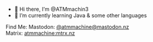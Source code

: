 - 👋 Hi there, I’m @ATMmachin3
- 🌱 I’m currently learning Java & some other languages

Find Me:
Mastodon: [@atmmachine@mastodon.nz](https://mastodon.nz/@atmmachine)<br>
Matrix: [atmmachine:mtrx.nz](https://matrix.to/#/@atmmachine)
